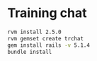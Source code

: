 # Training chat

```sh
rvm install 2.5.0
rvm gemset create trchat
gem install rails -v 5.1.4
bundle install
```